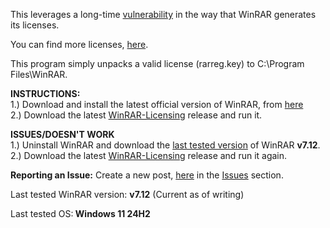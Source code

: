 This leverages a long-time <a href="https://github.com/bitcookies/winrar-keygen">vulnerability</a> in the way that WinRAR generates its licenses.

You can find more licenses, <a href="https://github.com/BinaryBrother/WinRAR-Licensing/tree/main/Other_Keys">here</a>.

This program simply unpacks a valid license (rarreg.key) to C:\Program Files\WinRAR.

<b>INSTRUCTIONS:</b><br>
1.) Download and install the latest official version of WinRAR, from <a href="https://www.win-rar.com/download.html">here</a><BR>
2.) Download the latest <a href="https://github.com/BinaryBrother/WinRAR-Licensing/releases">WinRAR-Licensing</a> release and run it.

<b>ISSUES/DOESN'T WORK</b><br>
1.) Uninstall WinRAR and download the <a href="https://www.win-rar.com/fileadmin/winrar-versions/downloader/WinRAR-712.exe">last tested version</a> of WinRAR <b>v7.12</b>.<br>
2.) Download the latest <a href="https://github.com/BinaryBrother/WinRAR-Licensing/releases">WinRAR-Licensing</a> release and run it again.

<b>Reporting an Issue:</b>
Create a new post, <a href="https://github.com/BinaryBrother/WinRAR-Licensing/issues">here</a> in the <a href="https://github.com/BinaryBrother/WinRAR-Licensing/issues">Issues</a> section.

Last tested WinRAR version: <b>v7.12</b> (Current as of writing)

Last tested OS:<b> Windows 11 24H2</b>
